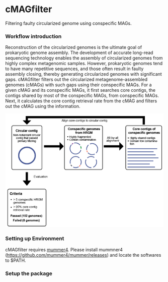 # cMAGfilter
Filtering faulty circularized genome using conspecific MAGs.

### Workflow introduction
Reconstruction of the circularized genomes is the ultimate goal of prokaryotic genome assembly. The development of accurate long-read sequencing technology enables the assembly of circularized genomes from highly complex metagenomic samples. However, prokaryotic genomes tend to have many repetitive sequences, and those often result in faulty assembly closing, thereby generating circularized genomes with significant gaps. cMAGfilter filters out the circularized metagenome-assembled genomes (cMAGs) with such gaps using their conspecific MAGs. For a given cMAG and its conspecific MAGs, it first searches core contigs, the contigs shared by most of the conspecific MAGs, from conspecific MAGs. Next, it calculates the core contig retrieval rate from the cMAG and filters out the cMAG using the information.

![](images/introductory.png)

### Setting up Environment
cMAGfilter requires [mummer4](https://mummer4.github.io/). Please install mummner4 (https://github.com/mummer4/mummer/releases) and locate the softwares to $PATH.


### Setup the package



